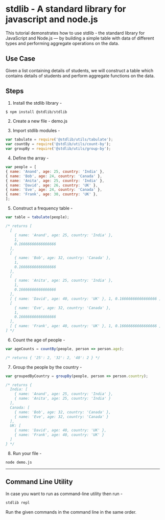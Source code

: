 # stdlib - A standard library for javascript and node.js

This tutorial demonstrates how to use stdlib - the standard library for JavaScript and Node.js — by building a simple table with data of different types and performing aggregate operations on the data.

## Use Case

Given a list containing details of students, we will construct a table which contains details of students and perform aggregate functions on the data.

## Steps 

1. Install the stdlib library -

```bash
$ npm install @stdlib/stdlib
```


2. Create a new file - demo.js


3. Import stdlib modules -
```javascript
var tabulate = require('@stdlib/utils/tabulate');
var countBy = require('@stdlib/utils/count-by');
var groupBy = require('@stdlib/utils/group-by');
```

4. Define the array -
```javascript
var people = [
{ name: 'Anand', age: 25, country: 'India' },
{ name: 'Bob', age: 24, country: 'Canada' },
{ name: 'Anita', age: 25, country: 'India' },
{ name: 'David', age: 26, country: 'UK' },
{ name: 'Eve', age: 24, country: 'Canada' },
{ name: 'Frank', age: 30, country: 'UK' },
];
```

5. Construct a frequency table -
```javascript
var table = tabulate(people);

/* returns [
  [
    { name: 'Anand', age: 25, country: 'India' },
    1,
    0.16666666666666666
  ],
  [
    { name: 'Bob', age: 32, country: 'Canada' },
    1,
    0.16666666666666666
  ],
  [
    { name: 'Anita', age: 25, country: 'India' },
    1,
    0.16666666666666666
  ],
  [ { name: 'David', age: 40, country: 'UK' }, 1, 0.16666666666666666 ],
  [
    { name: 'Eve', age: 32, country: 'Canada' },
    1,
    0.16666666666666666
  ],
  [ { name: 'Frank', age: 40, country: 'UK' }, 1, 0.16666666666666666 ]
] */
```

6. Count the age of people -
```javascript
var ageCounts = countBy(people, person => person.age);

/* returns { '25': 2, '32': 2, '40': 2 } */
```

7. Group the people by the country -
```javascript
var groupedByCountry = groupBy(people, person => person.country);

/* returns {
  India: [
    { name: 'Anand', age: 25, country: 'India' },
    { name: 'Anita', age: 25, country: 'India' }
  ],
  Canada: [
    { name: 'Bob', age: 32, country: 'Canada' },
    { name: 'Eve', age: 32, country: 'Canada' }
  ],
  UK: [
    { name: 'David', age: 40, country: 'UK' },
    { name: 'Frank', age: 40, country: 'UK' }
  ]
} */
```

8. Run your file -
```node
node demo.js
```


------
## Command Line Utility

In case you want to run as command-line utility then run -

```bash
stdlib repl
```

Run the given commands in the command line in the same order.
